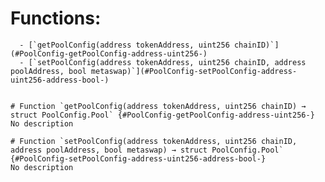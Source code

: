 



  # Functions:
      - [`getPoolConfig(address tokenAddress, uint256 chainID)`](#PoolConfig-getPoolConfig-address-uint256-)
      - [`setPoolConfig(address tokenAddress, uint256 chainID, address poolAddress, bool metaswap)`](#PoolConfig-setPoolConfig-address-uint256-address-bool-)


    # Function `getPoolConfig(address tokenAddress, uint256 chainID) → struct PoolConfig.Pool` {#PoolConfig-getPoolConfig-address-uint256-}
    No description
    
    # Function `setPoolConfig(address tokenAddress, uint256 chainID, address poolAddress, bool metaswap) → struct PoolConfig.Pool` {#PoolConfig-setPoolConfig-address-uint256-address-bool-}
    No description
    


